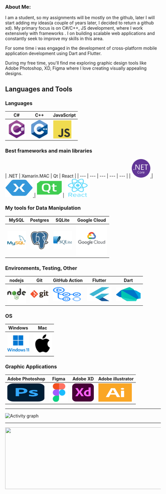 ### About Me:  
I am a student, so my assignments will be mostly on the github, later I will start adding my ideas(a couple of years later, I decided to return a github xd). My primary focus is on C#/С++, JS development, where I work extensively with frameworks . I  on building scalable web applications and constantly seek to improve my skills in this area.

For some time i was engaged in the development of cross-platform mobile application development using Dart and Flutter.

During my free time, you'll find me exploring graphic design tools like Adobe Photoshop, XD, Figma where I love creating visually appealing designs. 

## Languages and Tools

### Languages
| C# | C++ | JavaScript |
| --- | --- | --- |
| <a href="https://learn.microsoft.com/en-us/dotnet/csharp/" target="_blank" rel="noreferrer"> <img src="https://github.com/devicons/devicon/blob/master/icons/csharp/csharp-original.svg" alt="C#" width="60" height="60"/> </a> | <a href="https://isocpp.org/" target="_blank" rel="noreferrer"> <img src="https://github.com/devicons/devicon/blob/master/icons/cplusplus/cplusplus-original.svg" alt="C++" width="60" height="60"/> </a> | <a href="(https://www.ecma-international.org/publications-and-standards/standards/ecma-262/)" target="_blank" rel="noreferrer"> <img align="center" src="https://github.com/devicons/devicon/blob/master/icons/javascript/javascript-original.svg" alt="JavaScript" width="60" height="60"/> </a> | 

### Best frameworks and main libraries
| .NET | Xamarin.MAC | Qt | React |
| --- | --- | --- | --- | --- |
| <a href="https://dotnet.microsoft.com/" target="_blank" rel="noreferrer"> <img src="https://github.com/devicons/devicon/blob/master/icons/dotnetcore/dotnetcore-original.svg" alt=".NET" width="60" height="60"/> </a> | <a href="https://dotnet.microsoft.com/apps/xamarin" target="_blank" rel="noreferrer"> <img src="https://github.com/devicons/devicon/blob/master/icons/xamarin/xamarin-original.svg" alt="Xamarin.MAC" width="90" height="60"/> </a> | <a href="https://dotnet.microsoft.com/apps/aspnet" target="_blank" rel="noreferrer"> <a target="_blank" rel="noreferrer"> <img src="https://github.com/devicons/devicon/blob/master/icons/qt/qt-original.svg" alt="Qt" width="80" height="60"/> </a> | <img src="https://github.com/devicons/devicon/blob/master/icons/react/react-original-wordmark.svg" alt="Express" width="80" height="60"/> </a>


### My tools for Data Manipulation
| MySQL | Postgres | SQLite | Google Cloud |
|----------|----------|----------|----------|
|<img src="https://github.com/devicons/devicon/blob/master/icons/mysql/mysql-original-wordmark.svg" title="MySQL" alt="MySQL" width="60" height="60"/>|<img src="https://github.com/devicons/devicon/blob/master/icons/postgresql/postgresql-original.svg" title="pg" alt="pg" width="60" height="60"/>|<img src="https://github.com/devicons/devicon/blob/master/icons/sqlite/sqlite-original-wordmark.svg" title="SQLite" alt="SQLite" width="60" height="60"/>| <img src="https://github.com/devicons/devicon/blob/master/icons/googlecloud/googlecloud-original-wordmark.svg" alt="Google Cloud" width="100" height="100"/> |


### Environments, Testing, Other

| nodejs | Git | GitHub Action | Flutter | Dart |
|----------|----------|----------|----------|----------|
|<img src="https://github.com/devicons/devicon/blob/master/icons/nodejs/nodejs-original-wordmark.svg" title="nodejs" alt="NodeJS" width="60" height="60"/>|<img src="https://github.com/devicons/devicon/blob/master/icons/git/git-original-wordmark.svg" title="Git" alt="Git" width="60" height="60"/>|<img src="https://github.com/devicons/devicon/blob/master/icons/githubactions/githubactions-original.svg" title="GitHub Actions" alt="GHA" width="90" height="45"/> | <img src="https://github.com/devicons/devicon/blob/master/icons/flutter/flutter-original.svg" title="Flutter" alt="Flutter" width="80" height="45"/> | <img src="https://github.com/devicons/devicon/blob/master/icons/dart/dart-original.svg" title="Flutter" alt="Flutter" width="80" height="45"/>
### OS
| Windows | Mac |
| --- | --- |
| <a href="https://www.microsoft.com/windows" target="_blank" rel="noreferrer"> <img src="https://github.com/devicons/devicon/blob/master/icons/windows11/windows11-original-wordmark.svg" alt="Windows" width="70" height="70"/> </a> | <a href="https://www.apple.com/macos/" target="_blank" rel="noreferrer"> <img src="https://github.com/devicons/devicon/blob/master/icons/apple/apple-original.svg" alt="Mac" width="60" height="60"/> </a> |

### Graphic Applications
| Adobe Photoshop | Figma | Adobe XD | Adobe illustrator |
| --- | --- | --- | --- |
| <a href="https://www.adobe.com/products/photoshop.html" target="_blank" rel="noreferrer"> <img src="https://github.com/devicons/devicon/blob/master/icons/photoshop/photoshop-original.svg" alt="Adobe Photoshop" width="120" height="60"/> </a> | <a href="https://www.figma.com/" target="_blank" rel="noreferrer"> <img src="https://github.com/devicons/devicon/blob/master/icons/figma/figma-original.svg" alt="Figma" width="60" height="60"/> </a> | <a> <img src="https://github.com/devicons/devicon/blob/master/icons/xd/xd-original.svg" alt="XD" width="70" height="60"/> </a> | <a href> <img src="https://github.com/devicons/devicon/blob/master/icons/illustrator/illustrator-plain.svg" width="110" height="60"/> </a> |

---

![Activity graph](https://github-readme-activity-graph.vercel.app/graph?username=gjotov&theme=github-compact)

---

  
<p align="center">
  <img width="600" height="200" src="https://github-readme-stats.vercel.app/api?username=gjotov&show_icons=true&theme=vision-friendly-dark">
</p>

<div id="header" align="center">
  <img src="https://komarev.com/ghpvc/?username=gjotov&style=for-the-badge&color=blue" alt=""/>
</div>


